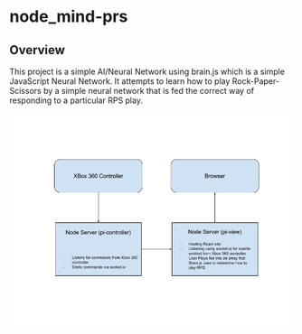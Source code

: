 # node_mind-prs

## Overview

This project is a simple AI/Neural Network using brain.js which is a simple JavaScript Neural Network. It attempts to learn how to play Rock-Paper-Scissors by a simple neural network that is fed the correct way of responding to a particular RPS play.

![alt text](overview.png "Overview Diagram")

